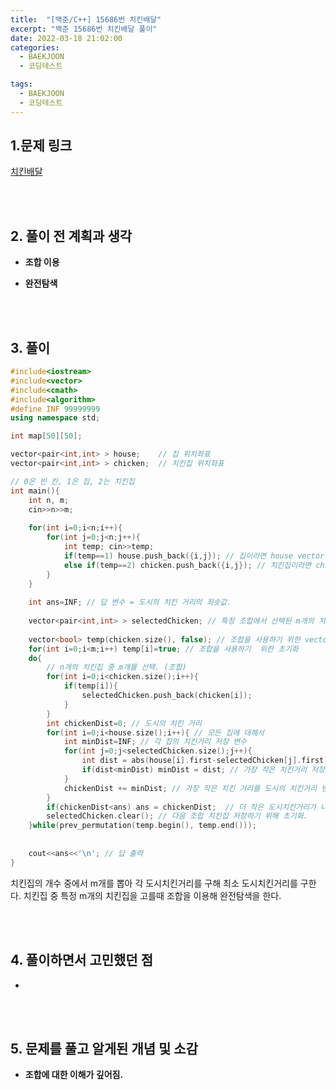```yaml
---
title:  "[백준/C++] 15686번 치킨배달"
excerpt: "백준 15686번 치킨배달 풀이"
date: 2022-03-18 21:02:00
categories:
  - BAEKJOON
  - 코딩테스트

tags:
  - BAEKJOON
  - 코딩테스트
---
```


## 1.문제 링크

[치킨배달](https://www.acmicpc.net/problem/15686)

<br>
<br>

## 2. 풀이 전 계획과 생각

- **조합 이용**

- **완전탐색**

<br>
<br>

## 3. 풀이

```cpp
#include<iostream>
#include<vector>
#include<cmath>
#include<algorithm>
#define INF 99999999
using namespace std;

int map[50][50];

vector<pair<int,int> > house;    // 집 위치좌표 
vector<pair<int,int> > chicken;  // 치킨집 위치좌표   

// 0은 빈 칸, 1은 집, 2는 치킨집
int main(){
	int n, m;
	cin>>n>>m;
	
	for(int i=0;i<n;i++){
		for(int j=0;j<n;j++){
			int temp; cin>>temp;
			if(temp==1) house.push_back({i,j}); // 집이라면 house vector에 좌표 저장 
			else if(temp==2) chicken.push_back({i,j}); // 치킨집이라면 chicken vector에 좌표 저장  
		}
	}
	
	int ans=INF; // 답 변수 = 도시의 치킨 거리의 최솟값. 
	
	vector<pair<int,int> > selectedChicken; // 특정 조합에서 선택된 m개의 치킨집 좌표값 저장  
	
	vector<bool> temp(chicken.size(), false); // 조합을 사용하기 위한 vector  
	for(int i=0;i<m;i++) temp[i]=true; // 조합을 사용하기  위한 초기화  
	do{
		// n개의 치킨집 중 m개를 선택. (조합)  
		for(int i=0;i<chicken.size();i++){
			if(temp[i]){
				selectedChicken.push_back(chicken[i]);						
			}
		}
		int chickenDist=0; // 도시의 치킨 거리  
		for(int i=0;i<house.size();i++){ // 모든 집에 대해서  
			int minDist=INF; // 각 집의 치킨거리 저장 변수  
			for(int j=0;j<selectedChicken.size();j++){
				int dist = abs(house[i].first-selectedChicken[j].first)+abs(house[i].second-selectedChicken[j].second);
				if(dist<minDist) minDist = dist; // 가장 작은 치킨거리 저장 
			}
			chickenDist += minDist; // 가장 작은 치킨 거리를 도시의 치킨거리 변수에 저장  
		}
		if(chickenDist<ans) ans = chickenDist;  // 더 작은 도시치킨거리가 나오면 갱신.  
		selectedChicken.clear(); // 다음 조합 치킨집 저장하기 위해 초기화. 
	}while(prev_permutation(temp.begin(), temp.end()));
	
	
	cout<<ans<<'\n'; // 답 출력  
}
```

치킨집의 개수 중에서 m개를 뽑아 각 도시치킨거리를 구해 최소 도시치킨거리를 구한다. 치킨집 중 특정 m개의 치킨집을 고를때 조합을 이용해 완전탐색을 한다.

<br>
<br>

## 4. 풀이하면서 고민했던 점

- 

<br>
<br>

## 5. 문제를 풀고 알게된 개념 및 소감

- **조합에 대한 이해가 깊어짐.**


